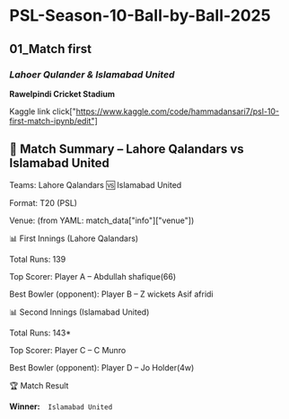 # PSL-Season-10-Ball-by-Ball-2025
## **01_Match first**
### *Lahoer Qulander & Islamabad United*
**Rawelpindi Cricket Stadium**

Kaggle link click["https://www.kaggle.com/code/hammadansari7/psl-10-first-match-ipynb/edit"]


 ## 🏏 Match Summary – Lahore Qalandars vs Islamabad United

Teams: Lahore Qalandars 🆚 Islamabad United

Format: T20 (PSL)

Venue: (from YAML: match_data["info"]["venue"])

📊 First Innings (Lahore Qalandars)

Total Runs: 139

Top Scorer: Player A – Abdullah shafique(66)

Best Bowler (opponent): Player B – Z wickets Asif afridi 

📊 Second Innings (Islamabad United)

Total Runs: 143*

Top Scorer: Player C – C Munro 

Best Bowler (opponent): Player D – Jo Holder(4w)

🏆 Match Result

**Winner:**`  Islamabad United`
